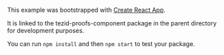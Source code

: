 This example was bootstrapped with [Create React App](https://github.com/facebook/create-react-app).

It is linked to the tezid-proofs-component package in the parent directory for development purposes.

You can run `npm install` and then `npm start` to test your package.
